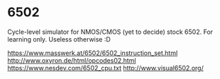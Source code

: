 # 6502
Cycle-level simulator for NMOS/CMOS (yet to decide) stock 6502. For learning only. Useless otherwise :D 

https://www.masswerk.at/6502/6502_instruction_set.html
http://www.oxyron.de/html/opcodes02.html
https://www.nesdev.com/6502_cpu.txt
http://www.visual6502.org/